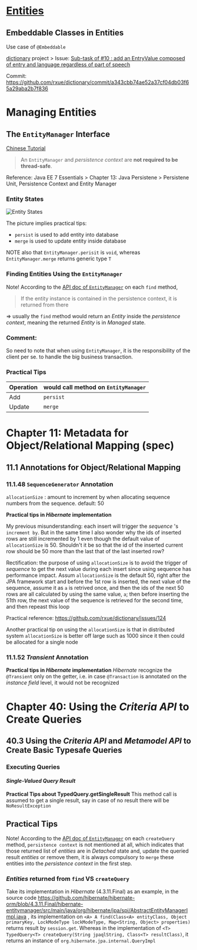 # [Entities](https://docs.oracle.com/javaee/7/tutorial/persistence-intro001.htm)
## Embeddable Classes in Entities
Use case of `@Embeddable`

[dictionary](https://github.com/rxue/dictionary) project > Issue: [Sub-task of #10 : add an EntryValue composed of entry and language regardless of part of speech](https://github.com/rxue/dictionary/issues/13)

Commit: https://github.com/rxue/dictionary/commit/a343cbb74ae52a37cf04db03f65a29aba2b7f836
 

# Managing Entities
## The `EntityManager` Interface
[Chinese Tutorial](https://www.youtube.com/watch?v=xOMIxnxVUDg&list=PLmOn9nNkQxJFgOLf9mrDfndK55-1JNbPt&index=9i)

> An `EntityManager` and *persistence context* are **not required to be thread-safe**.

Reference: Java EE 7 Essentials > Chapter 13: Java Persistene > Persistene Unit, Persistence Context and Entity Manager

### Entity States
![Entity States](https://user-images.githubusercontent.com/3033388/270134754-9807cc3a-3c04-4cf2-8b8e-d52e3b66afbe.png)

The picture implies practical tips:
* `persist` is used to add entity into database
* `merge` is used to update entity inside database

NOTE also that `EntityManager.perisit` is `void`, whereas `EntityManager.merge` returns generic type `T`

### Finding Entities Using the `EntityManager`
Note! According to the [API doc of `EntityManager`](https://docs.oracle.com/javaee/7/api/javax/persistence/EntityManager.html) on each `find` method,

> If the entity instance is contained in the persistence context, it is returned from there

=> usually the `find` method would return an *Entity* inside the *persistence context*, meaning the returned *Entity* is in *Managed* state. 

### Comment:
So need to note that when using `EntityManager`, it is the responsibility of the client per se. to handle the big business transaction. 

### Practical Tips
 Operation| would call method on `EntityManager`
----------|--------------------------------------
 Add      | `persist`
 Update   | `merge`
# Chapter 11: Metadata for Object/Relational Mapping (spec)
## 11.1 Annotations for Object/Relational Mapping
### 11.1.48 `SequenceGenerator` Annotation
`allocationSize` : amount to increment by when allocating sequence numbers from the sequence. default: 50

**Practical tips in *Hibernate* implementation**

My previous misunderstanding: each insert will trigger the *sequence* 's `increment by`. But in the same time I also wonder why the ids of inserted rows are still incremented by 1 even though the default value of `allocationSize` is 50. Shouldn't it be so that the id of the inserted current row should be 50 more than the last that of the last inserted row?

Rectification: the purpose of using `allocationSize` is to avoid the trigger of *sequence* to get the next value during each insert since using sequence has performance impact. Assum `allocationSize` is the default 50, right after the JPA framework start and before the 1st row is inserted, the next value of the sequence, assume it as `a` is retrived once, and then the ids of the next 50 rows are all calculated by using the same value, `a`; then before inserting the 51th row, the next value of the sequence is retrieved for the second time, and then repeast this loop

Practical reference: https://github.com/rxue/dictionary/issues/124

Another practical tip on using the `allocationSize` is that in distributed system `allocationSize` is better off large such as 1000 since it then could be allocated for a single node

### 11.1.52 *Transient* Annotation
**Practical tips in *Hibernate* implementation**
*Hibernate* recognize the `@Transient` only on the getter, i.e. in case `@Transaction` is annotated on the *instance field* level, it would not be recognized

# Chapter 40: Using the *Criteria API* to Create Queries
## 40.3 Using the *Criteria API* and *Metamodel API* to Create Basic Typesafe Queries
### Executing Queries
#### *Single-Valued Query Result*

**Practical Tips about TypedQuery.getSingleResult**
This method call is assumed to get a single result, say in case of no result there will be `NoResultException`
 
## Practical Tips
Note! According to the [API doc of `EntityManager`](https://docs.oracle.com/javaee/7/api/javax/persistence/EntityManager.html) on each `createQuery` method, `persistence context` is not mentioned at all, which indicates that those returned list of *entities* are in *Detached* state and, update the queried result *entities* or remove them, it is always compulsory to `merge` these entities into the *persistence context* in the first step.

### *Entities* returned from `find` VS `createQuery`

Take its implementation in *Hibernate* (4.3.11.Final) as an example, in the source code https://github.com/hibernate/hibernate-orm/blob/4.3.11.Final/hibernate-entitymanager/src/main/java/org/hibernate/jpa/spi/AbstractEntityManagerImpl.java , its implementation on `<A> A find(Class<A> entityClass, Object primaryKey, LockModeType lockModeType, Map<String, Object> properties)` returns result by `session.get`. Whereas in the implementation of `<T> TypedQuery<T> createQuery(String jpaqlString, Class<T> resultClass)`, it returns an instance of `org.hibernate.jpa.internal.QueryImpl`

